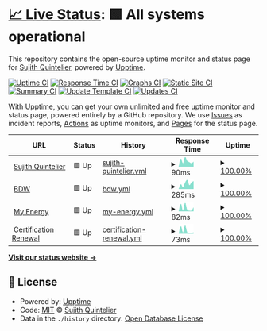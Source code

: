 # [📈 Live Status](https://sujithq.github.io/upptime): <!--live status--> **🟩 All systems operational**

This repository contains the open-source uptime monitor and status page for [Sujith Quintelier](https://sujithq.github.io/cv/#about), powered by [Upptime](https://github.com/upptime/upptime).

[![Uptime CI](https://github.com/sujithq/upptime/workflows/Uptime%20CI/badge.svg)](https://github.com/sujithq/upptime/actions?query=workflow%3A%22Uptime+CI%22)
[![Response Time CI](https://github.com/sujithq/upptime/workflows/Response%20Time%20CI/badge.svg)](https://github.com/sujithq/upptime/actions?query=workflow%3A%22Response+Time+CI%22)
[![Graphs CI](https://github.com/sujithq/upptime/workflows/Graphs%20CI/badge.svg)](https://github.com/sujithq/upptime/actions?query=workflow%3A%22Graphs+CI%22)
[![Static Site CI](https://github.com/sujithq/upptime/workflows/Static%20Site%20CI/badge.svg)](https://github.com/sujithq/upptime/actions?query=workflow%3A%22Static+Site+CI%22)
[![Summary CI](https://github.com/sujithq/upptime/workflows/Summary%20CI/badge.svg)](https://github.com/sujithq/upptime/actions?query=workflow%3A%22Summary+CI%22)
[![Update Template CI](https://github.com/sujithq/upptime/actions/workflows/update-template.yml/badge.svg)](https://github.com/sujithq/upptime/actions/workflows/update-template.yml)
[![Updates CI](https://github.com/sujithq/upptime/actions/workflows/updates.yml/badge.svg)](https://github.com/sujithq/upptime/actions/workflows/updates.yml)

With [Upptime](https://upptime.js.org), you can get your own unlimited and free uptime monitor and status page, powered entirely by a GitHub repository. We use [Issues](https://github.com/sujithq/upptime/issues) as incident reports, [Actions](https://github.com/sujithq/upptime/actions) as uptime monitors, and [Pages](https://sujithq.github.io/upptime) for the status page.

<!--start: status pages-->
<!-- This summary is generated by Upptime (https://github.com/upptime/upptime) -->
<!-- Do not edit this manually, your changes will be overwritten -->
<!-- prettier-ignore -->
| URL | Status | History | Response Time | Uptime |
| --- | ------ | ------- | ------------- | ------ |
| <img alt="" src="https://icons.duckduckgo.com/ip3/sujithq.github.io.ico" height="13"> [Sujith Quintelier](https://sujithq.github.io) | 🟩 Up | [sujith-quintelier.yml](https://github.com/sujithq/upptime/commits/HEAD/history/sujith-quintelier.yml) | <details><summary><img alt="Response time graph" src="./graphs/sujith-quintelier/response-time-week.png" height="20"> 90ms</summary><br><a href="https://sujithq.github.io/upptime/history/sujith-quintelier"><img alt="Response time 90" src="https://img.shields.io/endpoint?url=https%3A%2F%2Fraw.githubusercontent.com%2Fsujithq%2Fupptime%2FHEAD%2Fapi%2Fsujith-quintelier%2Fresponse-time.json"></a><br><a href="https://sujithq.github.io/upptime/history/sujith-quintelier"><img alt="24-hour response time 79" src="https://img.shields.io/endpoint?url=https%3A%2F%2Fraw.githubusercontent.com%2Fsujithq%2Fupptime%2FHEAD%2Fapi%2Fsujith-quintelier%2Fresponse-time-day.json"></a><br><a href="https://sujithq.github.io/upptime/history/sujith-quintelier"><img alt="7-day response time 90" src="https://img.shields.io/endpoint?url=https%3A%2F%2Fraw.githubusercontent.com%2Fsujithq%2Fupptime%2FHEAD%2Fapi%2Fsujith-quintelier%2Fresponse-time-week.json"></a><br><a href="https://sujithq.github.io/upptime/history/sujith-quintelier"><img alt="30-day response time 104" src="https://img.shields.io/endpoint?url=https%3A%2F%2Fraw.githubusercontent.com%2Fsujithq%2Fupptime%2FHEAD%2Fapi%2Fsujith-quintelier%2Fresponse-time-month.json"></a><br><a href="https://sujithq.github.io/upptime/history/sujith-quintelier"><img alt="1-year response time 89" src="https://img.shields.io/endpoint?url=https%3A%2F%2Fraw.githubusercontent.com%2Fsujithq%2Fupptime%2FHEAD%2Fapi%2Fsujith-quintelier%2Fresponse-time-year.json"></a></details> | <details><summary><a href="https://sujithq.github.io/upptime/history/sujith-quintelier">100.00%</a></summary><a href="https://sujithq.github.io/upptime/history/sujith-quintelier"><img alt="All-time uptime 100.00%" src="https://img.shields.io/endpoint?url=https%3A%2F%2Fraw.githubusercontent.com%2Fsujithq%2Fupptime%2FHEAD%2Fapi%2Fsujith-quintelier%2Fuptime.json"></a><br><a href="https://sujithq.github.io/upptime/history/sujith-quintelier"><img alt="24-hour uptime 100.00%" src="https://img.shields.io/endpoint?url=https%3A%2F%2Fraw.githubusercontent.com%2Fsujithq%2Fupptime%2FHEAD%2Fapi%2Fsujith-quintelier%2Fuptime-day.json"></a><br><a href="https://sujithq.github.io/upptime/history/sujith-quintelier"><img alt="7-day uptime 100.00%" src="https://img.shields.io/endpoint?url=https%3A%2F%2Fraw.githubusercontent.com%2Fsujithq%2Fupptime%2FHEAD%2Fapi%2Fsujith-quintelier%2Fuptime-week.json"></a><br><a href="https://sujithq.github.io/upptime/history/sujith-quintelier"><img alt="30-day uptime 100.00%" src="https://img.shields.io/endpoint?url=https%3A%2F%2Fraw.githubusercontent.com%2Fsujithq%2Fupptime%2FHEAD%2Fapi%2Fsujith-quintelier%2Fuptime-month.json"></a><br><a href="https://sujithq.github.io/upptime/history/sujith-quintelier"><img alt="1-year uptime 100.00%" src="https://img.shields.io/endpoint?url=https%3A%2F%2Fraw.githubusercontent.com%2Fsujithq%2Fupptime%2FHEAD%2Fapi%2Fsujith-quintelier%2Fuptime-year.json"></a></details>
| <img alt="" src="https://icons.duckduckgo.com/ip3/bdw.nu.ico" height="13"> [BDW](https://bdw.nu) | 🟩 Up | [bdw.yml](https://github.com/sujithq/upptime/commits/HEAD/history/bdw.yml) | <details><summary><img alt="Response time graph" src="./graphs/bdw/response-time-week.png" height="20"> 285ms</summary><br><a href="https://sujithq.github.io/upptime/history/bdw"><img alt="Response time 338" src="https://img.shields.io/endpoint?url=https%3A%2F%2Fraw.githubusercontent.com%2Fsujithq%2Fupptime%2FHEAD%2Fapi%2Fbdw%2Fresponse-time.json"></a><br><a href="https://sujithq.github.io/upptime/history/bdw"><img alt="24-hour response time 400" src="https://img.shields.io/endpoint?url=https%3A%2F%2Fraw.githubusercontent.com%2Fsujithq%2Fupptime%2FHEAD%2Fapi%2Fbdw%2Fresponse-time-day.json"></a><br><a href="https://sujithq.github.io/upptime/history/bdw"><img alt="7-day response time 285" src="https://img.shields.io/endpoint?url=https%3A%2F%2Fraw.githubusercontent.com%2Fsujithq%2Fupptime%2FHEAD%2Fapi%2Fbdw%2Fresponse-time-week.json"></a><br><a href="https://sujithq.github.io/upptime/history/bdw"><img alt="30-day response time 429" src="https://img.shields.io/endpoint?url=https%3A%2F%2Fraw.githubusercontent.com%2Fsujithq%2Fupptime%2FHEAD%2Fapi%2Fbdw%2Fresponse-time-month.json"></a><br><a href="https://sujithq.github.io/upptime/history/bdw"><img alt="1-year response time 344" src="https://img.shields.io/endpoint?url=https%3A%2F%2Fraw.githubusercontent.com%2Fsujithq%2Fupptime%2FHEAD%2Fapi%2Fbdw%2Fresponse-time-year.json"></a></details> | <details><summary><a href="https://sujithq.github.io/upptime/history/bdw">100.00%</a></summary><a href="https://sujithq.github.io/upptime/history/bdw"><img alt="All-time uptime 100.00%" src="https://img.shields.io/endpoint?url=https%3A%2F%2Fraw.githubusercontent.com%2Fsujithq%2Fupptime%2FHEAD%2Fapi%2Fbdw%2Fuptime.json"></a><br><a href="https://sujithq.github.io/upptime/history/bdw"><img alt="24-hour uptime 100.00%" src="https://img.shields.io/endpoint?url=https%3A%2F%2Fraw.githubusercontent.com%2Fsujithq%2Fupptime%2FHEAD%2Fapi%2Fbdw%2Fuptime-day.json"></a><br><a href="https://sujithq.github.io/upptime/history/bdw"><img alt="7-day uptime 100.00%" src="https://img.shields.io/endpoint?url=https%3A%2F%2Fraw.githubusercontent.com%2Fsujithq%2Fupptime%2FHEAD%2Fapi%2Fbdw%2Fuptime-week.json"></a><br><a href="https://sujithq.github.io/upptime/history/bdw"><img alt="30-day uptime 100.00%" src="https://img.shields.io/endpoint?url=https%3A%2F%2Fraw.githubusercontent.com%2Fsujithq%2Fupptime%2FHEAD%2Fapi%2Fbdw%2Fuptime-month.json"></a><br><a href="https://sujithq.github.io/upptime/history/bdw"><img alt="1-year uptime 100.00%" src="https://img.shields.io/endpoint?url=https%3A%2F%2Fraw.githubusercontent.com%2Fsujithq%2Fupptime%2FHEAD%2Fapi%2Fbdw%2Fuptime-year.json"></a></details>
| <img alt="" src="https://icons.duckduckgo.com/ip3/sujithq.github.io.ico" height="13"> [My Energy](https://sujithq.github.io/myenergy) | 🟩 Up | [my-energy.yml](https://github.com/sujithq/upptime/commits/HEAD/history/my-energy.yml) | <details><summary><img alt="Response time graph" src="./graphs/my-energy/response-time-week.png" height="20"> 82ms</summary><br><a href="https://sujithq.github.io/upptime/history/my-energy"><img alt="Response time 73" src="https://img.shields.io/endpoint?url=https%3A%2F%2Fraw.githubusercontent.com%2Fsujithq%2Fupptime%2FHEAD%2Fapi%2Fmy-energy%2Fresponse-time.json"></a><br><a href="https://sujithq.github.io/upptime/history/my-energy"><img alt="24-hour response time 99" src="https://img.shields.io/endpoint?url=https%3A%2F%2Fraw.githubusercontent.com%2Fsujithq%2Fupptime%2FHEAD%2Fapi%2Fmy-energy%2Fresponse-time-day.json"></a><br><a href="https://sujithq.github.io/upptime/history/my-energy"><img alt="7-day response time 82" src="https://img.shields.io/endpoint?url=https%3A%2F%2Fraw.githubusercontent.com%2Fsujithq%2Fupptime%2FHEAD%2Fapi%2Fmy-energy%2Fresponse-time-week.json"></a><br><a href="https://sujithq.github.io/upptime/history/my-energy"><img alt="30-day response time 83" src="https://img.shields.io/endpoint?url=https%3A%2F%2Fraw.githubusercontent.com%2Fsujithq%2Fupptime%2FHEAD%2Fapi%2Fmy-energy%2Fresponse-time-month.json"></a><br><a href="https://sujithq.github.io/upptime/history/my-energy"><img alt="1-year response time 73" src="https://img.shields.io/endpoint?url=https%3A%2F%2Fraw.githubusercontent.com%2Fsujithq%2Fupptime%2FHEAD%2Fapi%2Fmy-energy%2Fresponse-time-year.json"></a></details> | <details><summary><a href="https://sujithq.github.io/upptime/history/my-energy">100.00%</a></summary><a href="https://sujithq.github.io/upptime/history/my-energy"><img alt="All-time uptime 100.00%" src="https://img.shields.io/endpoint?url=https%3A%2F%2Fraw.githubusercontent.com%2Fsujithq%2Fupptime%2FHEAD%2Fapi%2Fmy-energy%2Fuptime.json"></a><br><a href="https://sujithq.github.io/upptime/history/my-energy"><img alt="24-hour uptime 100.00%" src="https://img.shields.io/endpoint?url=https%3A%2F%2Fraw.githubusercontent.com%2Fsujithq%2Fupptime%2FHEAD%2Fapi%2Fmy-energy%2Fuptime-day.json"></a><br><a href="https://sujithq.github.io/upptime/history/my-energy"><img alt="7-day uptime 100.00%" src="https://img.shields.io/endpoint?url=https%3A%2F%2Fraw.githubusercontent.com%2Fsujithq%2Fupptime%2FHEAD%2Fapi%2Fmy-energy%2Fuptime-week.json"></a><br><a href="https://sujithq.github.io/upptime/history/my-energy"><img alt="30-day uptime 100.00%" src="https://img.shields.io/endpoint?url=https%3A%2F%2Fraw.githubusercontent.com%2Fsujithq%2Fupptime%2FHEAD%2Fapi%2Fmy-energy%2Fuptime-month.json"></a><br><a href="https://sujithq.github.io/upptime/history/my-energy"><img alt="1-year uptime 100.00%" src="https://img.shields.io/endpoint?url=https%3A%2F%2Fraw.githubusercontent.com%2Fsujithq%2Fupptime%2FHEAD%2Fapi%2Fmy-energy%2Fuptime-year.json"></a></details>
| <img alt="" src="https://icons.duckduckgo.com/ip3/sujithq.github.io.ico" height="13"> [Certification Renewal](https://sujithq.github.io/cert-renewal) | 🟩 Up | [certification-renewal.yml](https://github.com/sujithq/upptime/commits/HEAD/history/certification-renewal.yml) | <details><summary><img alt="Response time graph" src="./graphs/certification-renewal/response-time-week.png" height="20"> 73ms</summary><br><a href="https://sujithq.github.io/upptime/history/certification-renewal"><img alt="Response time 71" src="https://img.shields.io/endpoint?url=https%3A%2F%2Fraw.githubusercontent.com%2Fsujithq%2Fupptime%2FHEAD%2Fapi%2Fcertification-renewal%2Fresponse-time.json"></a><br><a href="https://sujithq.github.io/upptime/history/certification-renewal"><img alt="24-hour response time 33" src="https://img.shields.io/endpoint?url=https%3A%2F%2Fraw.githubusercontent.com%2Fsujithq%2Fupptime%2FHEAD%2Fapi%2Fcertification-renewal%2Fresponse-time-day.json"></a><br><a href="https://sujithq.github.io/upptime/history/certification-renewal"><img alt="7-day response time 73" src="https://img.shields.io/endpoint?url=https%3A%2F%2Fraw.githubusercontent.com%2Fsujithq%2Fupptime%2FHEAD%2Fapi%2Fcertification-renewal%2Fresponse-time-week.json"></a><br><a href="https://sujithq.github.io/upptime/history/certification-renewal"><img alt="30-day response time 82" src="https://img.shields.io/endpoint?url=https%3A%2F%2Fraw.githubusercontent.com%2Fsujithq%2Fupptime%2FHEAD%2Fapi%2Fcertification-renewal%2Fresponse-time-month.json"></a><br><a href="https://sujithq.github.io/upptime/history/certification-renewal"><img alt="1-year response time 71" src="https://img.shields.io/endpoint?url=https%3A%2F%2Fraw.githubusercontent.com%2Fsujithq%2Fupptime%2FHEAD%2Fapi%2Fcertification-renewal%2Fresponse-time-year.json"></a></details> | <details><summary><a href="https://sujithq.github.io/upptime/history/certification-renewal">100.00%</a></summary><a href="https://sujithq.github.io/upptime/history/certification-renewal"><img alt="All-time uptime 100.00%" src="https://img.shields.io/endpoint?url=https%3A%2F%2Fraw.githubusercontent.com%2Fsujithq%2Fupptime%2FHEAD%2Fapi%2Fcertification-renewal%2Fuptime.json"></a><br><a href="https://sujithq.github.io/upptime/history/certification-renewal"><img alt="24-hour uptime 100.00%" src="https://img.shields.io/endpoint?url=https%3A%2F%2Fraw.githubusercontent.com%2Fsujithq%2Fupptime%2FHEAD%2Fapi%2Fcertification-renewal%2Fuptime-day.json"></a><br><a href="https://sujithq.github.io/upptime/history/certification-renewal"><img alt="7-day uptime 100.00%" src="https://img.shields.io/endpoint?url=https%3A%2F%2Fraw.githubusercontent.com%2Fsujithq%2Fupptime%2FHEAD%2Fapi%2Fcertification-renewal%2Fuptime-week.json"></a><br><a href="https://sujithq.github.io/upptime/history/certification-renewal"><img alt="30-day uptime 100.00%" src="https://img.shields.io/endpoint?url=https%3A%2F%2Fraw.githubusercontent.com%2Fsujithq%2Fupptime%2FHEAD%2Fapi%2Fcertification-renewal%2Fuptime-month.json"></a><br><a href="https://sujithq.github.io/upptime/history/certification-renewal"><img alt="1-year uptime 100.00%" src="https://img.shields.io/endpoint?url=https%3A%2F%2Fraw.githubusercontent.com%2Fsujithq%2Fupptime%2FHEAD%2Fapi%2Fcertification-renewal%2Fuptime-year.json"></a></details>

<!--end: status pages-->

[**Visit our status website →**](https://sujithq.github.io/upptime)

## 📄 License

- Powered by: [Upptime](https://github.com/upptime/upptime)
- Code: [MIT](./LICENSE) © [Sujith Quintelier](https://sujithq.github.io/cv/#about)
- Data in the `./history` directory: [Open Database License](https://opendatacommons.org/licenses/odbl/1-0/)
